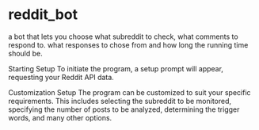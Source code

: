# reddit_bot
a bot that lets you choose what subreddit to check, what comments to respond to. what responses to chose from and how long the running time should be.

Starting Setup
To initiate the program, a setup prompt will appear, requesting your Reddit API data. 

Customization Setup
The program can be customized to suit your specific requirements. This includes selecting the subreddit to be monitored, 
specifying the number of posts to be analyzed, determining the trigger words, and many other options.
